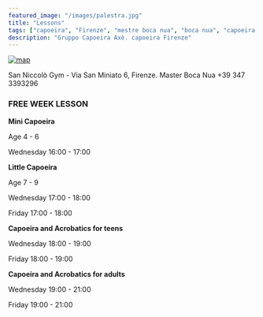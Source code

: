 ```yaml
---
featured_image: "/images/palestra.jpg"
title: "Lessons"
tags: ["capoeira", "Firenze", "mestre boca nua", "boca nua", "capoeira axè"]
description: "Gruppo Capoeira Axè. capoeira Firenze"
---
```


[![map](/images/mappa.png)](https://www.openstreetmap.org/note/new?lat=43.76393&lon=11.26131#map=19/43.76383/11.26202&layers=N)

San Niccolò Gym - Via San Miniato 6, Firenze.
Master Boca Nua +39 347 3393296

### FREE WEEK LESSON

**Mini Capoeira**

Age 4 - 6

Wednesday  16:00 - 17:00 

**Little Capoeira**

Age 7 - 9

Wednesday  17:00 - 18:00

Friday	         17:00 - 18:00

**Capoeira and Acrobatics for teens**

Wednesday  18:00 - 19:00

Friday	         18:00 - 19:00


**Capoeira and Acrobatics for adults**

Wednesday  19:00 - 21:00

Friday	         19:00 - 21:00
